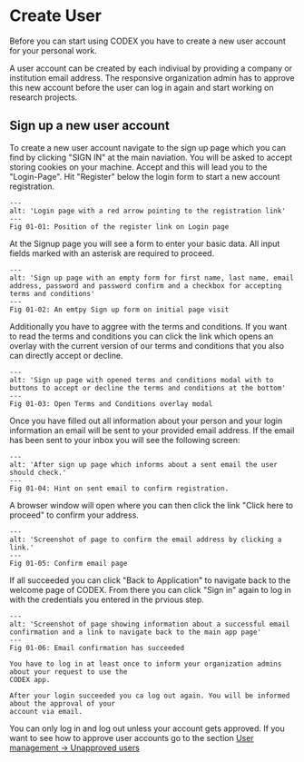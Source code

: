 # Create User

Before you can start using CODEX you have to create a new user account for your personal work.

A user account can be created by each indiviual by providing a company or institution email
address. The responsive organization admin has to approve this new account before the user can 
log in again and start working on research projects.

## Sign up a new user account

To create a new user account navigate to the sign up page which you can find by clicking "SIGN IN"
at the main naviation. You will be asked to accept storing cookies on your machine. Accept and this
will lead you to the "Login-Page". Hit "Register" below the login form to start a new account
registration.

```{figure} images/login_with_highlighted_register_link.en.png
---
alt: 'Login page with a red arrow pointing to the registration link'
---
Fig 01-01: Position of the register link on Login page
```

At the Signup page you will see a form to enter your basic data. All input fields marked with an
asterisk are required to proceed. 

```{figure} images/sign_up_form_empty.en.png
---
alt: 'Sign up page with an empty form for first name, last name, email address, password and password confirm and a checkbox for accepting terms and conditions'
---
Fig 01-02: An emtpy Sign up form on initial page visit
```

Additionally you have to aggree with the terms and conditions. If you want to read the terms and
conditions you can click the link which opens an overlay with the current version of our terms
and conditions that you also can directly accept or decline.

```{figure} images/sign_up_with_open_modal.en.png
---
alt: 'Sign up page with opened terms and conditions modal with to buttons to accept or decline the terms and conditions at the bottom'
---
Fig 01-03: Open Terms and Conditions overlay modal
```

Once you have filled out all information about your person and your login information an email
will be sent to your provided email address. If the email has been sent to your inbox you will see
the following screen:

```{figure} images/sign_up_email_hint.en.png
---
alt: 'After sign up page which informs about a sent email the user should check.'
---
Fig 01-04: Hint on sent email to confirm registration.
```

A browser window will open where you can then click the link "Click here to proceed" to confirm your
address.

```{figure} images/sign_up_confirm_email.en.png
---
alt: 'Screenshot of page to confirm the email address by clicking a link.'
---
Fig 01-05: Confirm email page
```

If all succeeded you can click "Back to Application" to navigate back to the welcome page of CODEX.
From there you can click "Sign in" again to log in with the credentials you entered in the prvious
step.

```{figure} images/sign_up_confirm_email_success.en.png
---
alt: 'Screenshot of page showing information about a successful email confirmation and a link to navigate back to the main app page'
---
Fig 01-06: Email confirmation has succeeded
```

```{caution}
You have to log in at least once to inform your organization admins about your request to use the
CODEX app.

After your login succeeded you ca log out again. You will be informed about the approval of your
account via email.
```

You can only log in and log out unless your account gets approved. If you want to see how to
approve user accounts go to the section 
[User management -> Unapproved users](../07_user_management/01_unapproved_users/01_unapproved_users.md)

